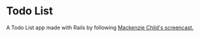 # Todo List

A Todo List app made with Rails by following [Mackenzie Child's screencast.](https://mackenziechild.me/12-in-12/6/)